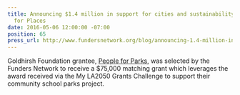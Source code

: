 ```yaml
---
title: Announcing $1.4 million in support for cities and sustainability through Partners
  for Places
date: 2016-05-06 12:00:00 -07:00
position: 65
press_url: http://www.fundersnetwork.org/blog/announcing-1.4-million-in-support-for-cities-and-sustainability-throug
---
```


Goldhirsh Foundation grantee, <a href="peopleforparks.org">People for Parks</a>, was selected by the Funders Network to receive a $75,000 matching grant which leverages the award received via the My LA2050 Grants Challenge to support their community school parks project.
